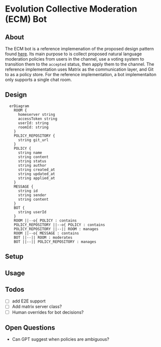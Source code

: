 # Evolution Collective Moderation (ECM) Bot

## About
The ECM bot is a reference implemenation of the proposed design pattern found [here](https://github.com/bgrayburn/Evolutionary-Collective-Moderation-Design-Pattern/blob/main/DesignPattern.md). Its main purpose to is collect proposed natural language moderation policies from users in the channel, use a voting system to transition them to the `accepted` status, then apply them to the channel. The reference implementation uses Matrix as the communication layer, and Git to as a policy store.
For the reference implementation, a bot implementaiton only supports a single chat room.

## Design
```mermaid
  erDiagram
    ROOM {
      homeserver string
      accessToken string
      userId: string
      roomId: string
    }
    POLICY_REPOSITORY {
      string git_url
    }
    POLICY {
      string name
      string content
      string status
      string author
      string created_at
      string updated_at
      string applied_at
    }
    MESSAGE {
      string id
      string sender
      string content
    }
    BOT {
      string userId
    }
    ROOM ||--o{ POLICY : contains
    POLICY_REPOSITORY ||--o{ POLICY : contains
    POLICY_REPOSITORY ||--|| ROOM : manages
    ROOM ||--o{ MESSAGE : contains
    BOT ||--|| ROOM : moderates
    BOT ||--|| POLICY_REPOSITORY : manages
```

## Setup

## Usage

## Todos
- [ ] add E2E support
- [ ] Add matrix server class?
- [ ] Human overrides for bot decisions?

## Open Questions
- Can GPT suggest when policies are ambiguous?
